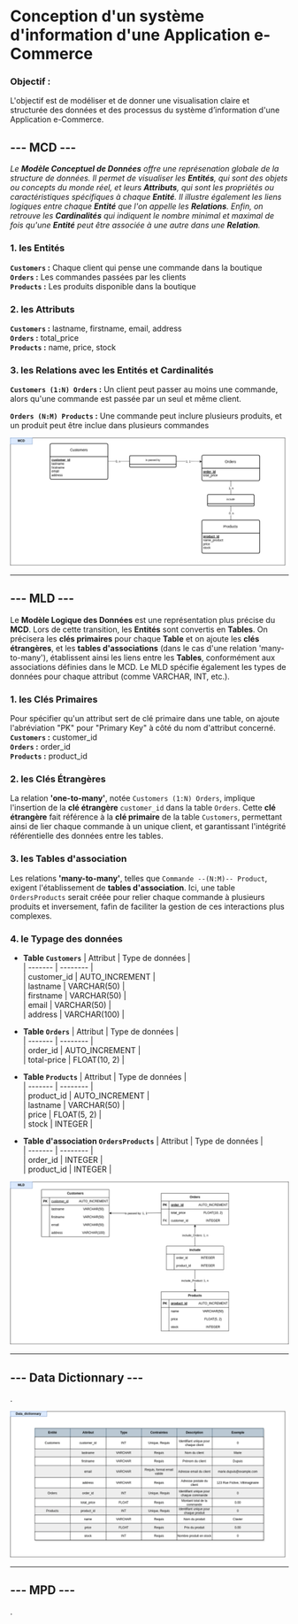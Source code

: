 # Conception d'un système d'information d'une Application e-Commerce

### Objectif :
L'objectif est de modéliser et de donner une visualisation claire et structurée des données et des processus du système d’information d'une Application e-Commerce.

## **--- MCD ---**
*Le **Modèle Conceptuel de Données** offre une représenation globale de la structure de données. Il permet de visualiser les **Entités**, qui sont des objets ou concepts du monde réel, et leurs **Attributs**, qui sont les propriétés ou caractéristiques spécifiques à chaque **Entité**. Il illustre également les liens logiques entre chaque **Entité** que l'on appelle les **Relations**. Enfin, on retrouve les **Cardinalités** qui indiquent le nombre minimal et maximal de fois qu'une **Entité** peut être associée à une autre dans une **Relation**.*

### 1. les Entités
**`Customers` :** Chaque client qui pense une commande dans la boutique\
**`Orders` :** Les commandes passées par les clients\
**`Products` :** Les produits disponible dans la boutique

### 2. les Attributs
**`Customers` :** lastname, firstname, email, address\
**`Orders` :** total_price\
**`Products` :** name, price, stock

### 3. les Relations avec les Entités et Cardinalités
**`Customers (1:N) Orders` :** Un client peut passer au moins une commande, alors qu'une commande est passée par un seul et même client.

**`Orders (N:M) Products` :** Une commande peut inclure plusieurs produits, et un produit peut être inclue dans plusieurs commandes

![Image-MCD](TP-MERISE-MCD.drawio.png)

---

## **--- MLD ---**
Le **Modèle Logique des Données** est une représentation plus précise du **MCD**. Lors de cette transition, les **Entités** sont convertis en **Tables**. On précisera les **clés primaires** pour chaque **Table** et on ajoute les **clés étrangères**, et les **tables d'associations** (dans le cas d'une relation 'many-to-many'), établissent ainsi les liens entre les **Tables**, conformément aux associations définies dans le MCD. Le MLD spécifie également les types de données pour chaque attribut (comme VARCHAR, INT, etc.).

### 1. les Clés Primaires
Pour spécifier qu'un attribut sert de clé primaire dans une table, on ajoute l'abréviation "PK" pour "Primary Key" à côté du nom d'attribut concerné. 
**`Customers` :** customer_id\
**`Orders` :** order_id\
**`Products` :** product_id

### 2. les Clés Étrangères
La relation **'one-to-many'**, notée `Customers (1:N) Orders`, implique l'insertion de la **clé étrangère** `customer_id` dans la table `Orders`. Cette **clé étrangère** fait référence à la **clé primaire** de la table `Customers`, permettant ainsi de lier chaque commande à un unique client, et garantissant l'intégrité référentielle des données entre les tables.

### 3. les Tables d'association
Les relations **'many-to-many'**, telles que `Commande --(N:M)-- Product`, exigent l'établissement de **tables d'association**. Ici, une table `OrdersProducts` serait créée pour relier chaque commande à plusieurs produits et inversement, fafin de faciliter la gestion de ces interactions plus complexes.

### 4. le Typage des données
- **Table `Customers`**
| Attribut  | Type de données   |\
| ------- | -------- |\
| customer_id   | AUTO_INCREMENT    |\
| lastname   | VARCHAR(50)    |\
| firstname   | VARCHAR(50)    |\
| email   | VARCHAR(50)    |\
| address   | VARCHAR(100)    |


- **Table `Orders`**
| Attribut  | Type de données   |\
| ------- | -------- |\
| order_id   | AUTO_INCREMENT    |\
| total-price   | FLOAT(10, 2)    |


- **Table `Products`**
| Attribut  | Type de données   |\
| ------- | -------- |\
| product_id   | AUTO_INCREMENT    |\
| lastname   | VARCHAR(50)    |\
| price   | FLOAT(5, 2)    |\
| stock   | INTEGER    |

- **Table d'association `OrdersProducts`**
| Attribut  | Type de données   |\
| ------- | -------- |\
| order_id   | INTEGER    |\
| product_id   | INTEGER    |

![Image-MCD](TP-MERISE-MLD.drawio.png)

---

## --- Data Dictionnary ---
.

![Image-MCD](TP-MERISE-Data_Dictionnary.drawio.png)

---


## --- MPD ---
.